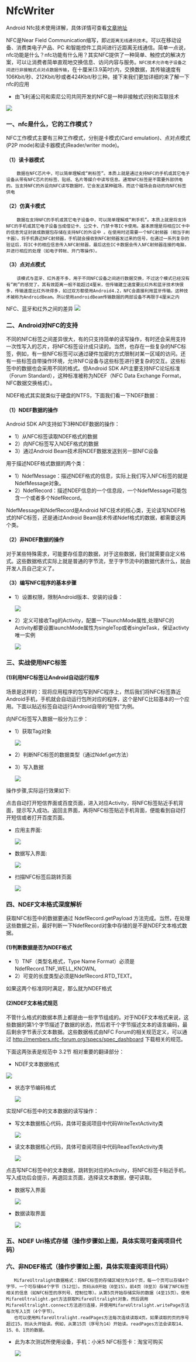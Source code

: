 # NfcWriter
Android Nfc技术使用详解，具体详情可查看[文章地址](http://www.jianshu.com/p/e89cc9bba8a6)

NFC是Near Field Communication缩写，即`近距离无线通讯技术`。可以在移动设备、消费类电子产品、PC 和智能控件工具间进行近距离无线通信。简单一点说，nfc功能是什么？nfc功能有什么用？其实NFC提供了一种简单、触控式的解决方案，可以让消费者简单直观地交换信息、访问内容与服务。`NFC技术允许电子设备之间进行非接触式点对点数据传输`，在十厘米(3.9英吋)内，交换数据，其传输速度有106Kbit/秒、212Kbit/秒或者424Kbit/秒三种。接下来我们更加详细的来了解一下nfc的应用



* 由飞利浦公司和索尼公司共同开发的NFC是一种非接触式识别和互联技术
                                 
 ![](http://upload-images.jianshu.io/upload_images/5443336-d3a5aa356f50cd57.png?imageMogr2/auto-orient/strip%7CimageView2/2/w/1240)

### 一、nfc是什么，它的工作模式？
NFC工作模式主要有三种工作模式，分别是卡模式(Card emulation)、点对点模式(P2P mode)和读卡器模式(Reader/writer mode)。
    
#### （1）读卡器模式

        数据在NFC芯片中，可以简单理解成“刷标签”。本质上就是通过支持NFC的手机或其它电子设备从带有NFC芯片的标签、贴纸、名片等媒介中读写信息。通常NFC标签是不需要外部供电的。当支持NFC的外设向NFC读写数据时，它会发送某种磁场，而这个磁场会自动的向NFC标签供电

#### （2）仿真卡模式
        数据在支持NFC的手机或其它电子设备中，可以简单理解成“刷手机”。本质上就是将支持NFC的手机或其它电子设备当成借记卡、公交卡、门禁卡等IC卡使用。基本原理是将相应IC卡中的信息凭证封装成数据包存储在支持NFC的外设中 。在使用时还需要一个NFC射频器（相当于刷卡器）。将手机靠近NFC射频器，手机就会接收到NFC射频器发过来的信号，在通过一系列复杂的验证后，将IC卡的相应信息传入NFC射频器，最后这些IC卡数据会传入NFC射频器连接的电脑，并进行相应的处理（如电子转帐、开门等操作）。

#### （3）点对点模式

        该模式与蓝牙、红外差不多，用于不同NFC设备之间进行数据交换，不过这个模式已经没有有“刷”的感觉了。其有效距离一般不能超过4厘米，但传输建立速度要比红外和蓝牙技术快很多，传输速度比红外块得多，如过双方都使用Android4.2，NFC会直接利用蓝牙传输。这种技术被称为AndroidBeam。所以使用androidBeam传输数据的两部设备不再限于4厘米之内

  NFC、蓝牙和红外之间的差异
![](http://upload-images.jianshu.io/upload_images/5443336-a02d3bde35fa7d5d.png?imageMogr2/auto-orient/strip%7CimageView2/2/w/1240)

### 二、Android对NFC的支持
不同的NFC标签之间差异很大，有的只支持简单的读写操作，有时还会采用支持一次性写入的芯片，将NFC标签设计成只读的。当然，也存在一些复杂的NFC标签，例如，有一些NFC标签可以通过硬件加密的方式限制对某一区域的访问。还有一些标签自带操作环境，允许NFC设备与这些标签进行更复杂的交互。这些标签中的数据也会采用不同的格式。但Android SDK API主要支持NFC论坛标准（Forum Standard），这种标准被称为NDEF（NFC Data Exchange Format，NFC数据交换格式）。

NDEF格式其实就类似于硬盘的NTFS，下面我们看一下NDEF数据：

#### （1）NDEF数据的操作
Android SDK API支持如下3种NDEF数据的操作：

* 1）从NFC标签读取NDEF格式的数据
* 2）向NFC标签写入NDEF格式的数据
* 3）通过Android Beam技术将NDEF数据发送到另一部NFC设备

用于描述NDEF格式数据的两个类：

* 1）NdefMessage：描述NDEF格式的信息，实际上我们写入NFC标签的就是NdefMessage对象。
* 2）NdefRecord：描述NDEF信息的一个信息段，一个NdefMessage可能包含一个或者多个NdefRecord。

NdefMessage和NdefRecord是Android NFC技术的核心类，无论读写NDEF格式的NFC标签，还是通过Android Beam技术传递Ndef格式的数据，都需要这两个类。

#### （2）非NDEF数据的操作
对于某些特殊需求，可能要存任意的数据，对于这些数据，我们就需要自定义格式。这些数据格式实际上就是普通的字节流，至于字节流中的数据代表什么，就由开发人员自己定义了。

#### （3）编写NFC程序的基本步骤
* 1）设置权限，限制Android版本、安装的设备：

  ![](http://upload-images.jianshu.io/upload_images/5443336-02ea26579ecb2e80.png?imageMogr2/auto-orient/strip%7CimageView2/2/w/1240)

* 2）定义可接收Tag的Activity，配置一下launchMode属性,处理NFC的Activity都要设置launchMode属性为singleTop或者singleTask，保证activty唯一实例

  ![](http://upload-images.jianshu.io/upload_images/5443336-6d589d8e59e8083d.png?imageMogr2/auto-orient/strip%7CimageView2/2/w/1240)

### 三、实战使用NFC标签
#### (1)利用NFC标签让Android自动运行程序
场景是这样的：现将应用程序的包写到NFC程序上，然后我们将NFC标签靠近Android手机，手机就会自动运行包所对应的程序，这个是NFC比较基本的一个应用。下面以贴近标签自动运行Android自带的“短信”为例。

向NFC标签写入数据一般分为三步：

* 1）获取Tag对象

  ![](http://upload-images.jianshu.io/upload_images/5443336-13ca866b33394118.png?imageMogr2/auto-orient/strip%7CimageView2/2/w/1240)

* 2）判断NFC标签的数据类型（通过Ndef.get方法）
* 3）写入数据

  ![](http://upload-images.jianshu.io/upload_images/5443336-06b126d1bf203a48.png?imageMogr2/auto-orient/strip%7CimageView2/2/w/1240)

操作步骤,实际运行效果如下:

点击自动打开短信界面或百度页面，进入对应Activity，将NFC标签贴近手机背面，提示写入成功。返回主界面，再将NFC标签贴近手机背面，便能看到自动打开短信或者打开百度页面。

* 应用主界面:

  ![](http://upload-images.jianshu.io/upload_images/5443336-6e799fa3a8598b77.png?imageMogr2/auto-orient/strip%7CimageView2/2/w/1240)

* 数据写入界面:

  ![](http://upload-images.jianshu.io/upload_images/5443336-5b65998645199bc6.png?imageMogr2/auto-orient/strip%7CimageView2/2/w/1240)

* 扫描NFC标签后跳转页面

  ![](http://upload-images.jianshu.io/upload_images/5443336-ac73588141ca844a.png?imageMogr2/auto-orient/strip%7CimageView2/2/w/1240)

### 四、NDEF文本格式深度解析

获取NFC标签中的数据要通过 NdefRecord.getPayload 方法完成。当然，在处理这些数据之前，最好判断一下NdefRecord对象中存储的是不是NDEF文本格式数据。

#### (1)判断数据是否为NDEF格式
* 1）TNF（类型名格式，Type Name Format）必须是NdefRecord.TNF_WELL_KNOWN。
* 2）可变的长度类型必须是NdefRecord.RTD_TEXT。

如果这两个标准同时满足，那么就为NDEF格式

#### (2)NDEF文本格式规范
不管什么格式的数据本质上都是由一些字节组成的。对于NDEF文本格式来说，这些数据的第1个字节描述了数据的状态，然后若干个字节描述文本的语言编码，最后剩余字节表示文本数据。这些数据格式由NFC Forum的相关规范定义，可以通过 http://members.nfc-forum.org/specs/spec_dashboard 下载相关的规范。

 下面这两张表是规范中 3.2节 相对重要的翻译部分：
 
 * NDEF文本数据格式
 
  ![](http://upload-images.jianshu.io/upload_images/5443336-4ca1bae404f85a49.png?imageMogr2/auto-orient/strip%7CimageView2/2/w/1240)

* 状态字节编码格式

  ![](http://upload-images.jianshu.io/upload_images/5443336-8507380e27ef4496.png?imageMogr2/auto-orient/strip%7CimageView2/2/w/1240)

实现NFC标签中的文本数据的读写操作：

* 写文本数据核心代码，具体可查阅项目中代码WriteTextActivity类

  ![](http://upload-images.jianshu.io/upload_images/5443336-24f1eaf321c6bfbe.png?imageMogr2/auto-orient/strip%7CimageView2/2/w/1240)

* 读文本数据核心代码，具体可查阅项目中代码ReadTextActivity类

  ![](http://upload-images.jianshu.io/upload_images/5443336-bc192aaa34e5d5af.png?imageMogr2/auto-orient/strip%7CimageView2/2/w/1240)

点击写NFC标签中的文本数据，跳转到对应的Activity，将NFC标签卡贴近手机，写入成功后会提示，再退回主页面，选择读文本数据，便可读取。

* 数据写入界面

  ![](http://upload-images.jianshu.io/upload_images/5443336-caffd6bf63a3cae2.png?imageMogr2/auto-orient/strip%7CimageView2/2/w/1240)

* 数据读取界面

  ![](http://upload-images.jianshu.io/upload_images/5443336-d1e503f2dda83c40.png?imageMogr2/auto-orient/strip%7CimageView2/2/w/1240)

### 五、NDEF Uri格式存储（操作步骤如上图，具体实现可查阅项目代码）

### 六、非NDEF格式（操作步骤如上图，具体实现查阅项目代码）

       MifareUltralight数据格式：将NFC标签的存储区域分为16个页，每一个页可以存储4个字节，一个可存储64个字节（512位）。页码从0开始（0至15）。前4页（0至3）存储了NFC标签相关的信息（如NFC标签的序列号、控制位等）。从第5页开始存储实际的数据（4至15页）。使用MifareUltralight.get方法获取MifareUltralight对象，然后调用MifareUltralight.connect方法进行连接，并使用MifareUltralight.writePage方法每次写入1页（4个字节）。
       也可以使用MifareUltralight.readPages方法每次连续读取4页。如果读取的页的序号超过15，则从头开始读。例如，从第15页（序号为14）开始读。readPages方法会读取14、15、0、1页的数据。


* 此为本次测试所使用设备，手机：小米5  NFC标签卡：淘宝可购买

  ![](http://upload-images.jianshu.io/upload_images/5443336-35393841d4ae6d61.png?imageMogr2/auto-orient/strip%7CimageView2/2/w/1240)